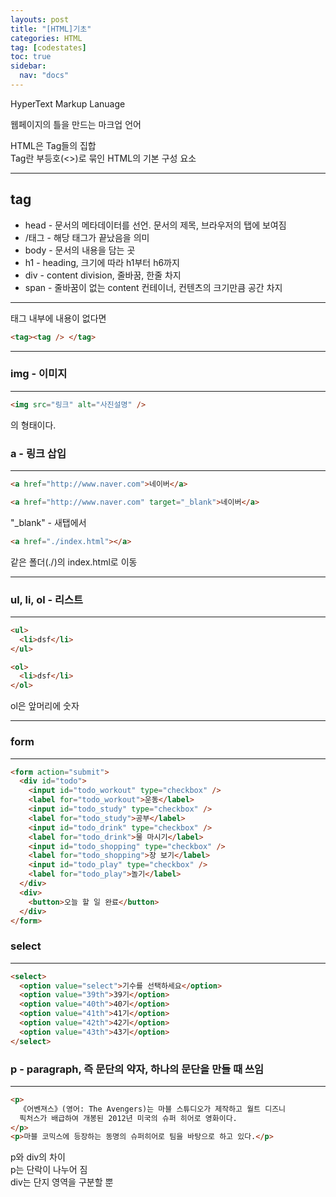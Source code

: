 ```yaml
---
layouts: post
title: "[HTML]기초"
categories: HTML
tag: [codestates]
toc: true
sidebar:
  nav: "docs"
---
```


HyperText Markup Lanuage

웹페이지의 틀을 만드는 마크업 언어

HTML은 Tag들의 집합<br/>
Tag란 부등호(<>)로 묶인 HTML의 기본 구성 요소

---

## tag

- head - 문서의 메타데이터를 선언. 문서의 제목, 브라우저의 탭에 보여짐
- /태그 - 해당 태그가 끝났음을 의미
- body - 문서의 내용을 담는 곳
- h1 - heading, 크기에 따라 h1부터 h6까지
- div - content division, 줄바꿈, 한줄 차지
- span - 줄바꿈이 없는 content 컨테이너, 컨텐츠의 크기만큼 공간 차지

---

태그 내부에 내용이 없다면

```html
<tag><tag /> </tag>
```

---

### img - 이미지

---

```html
<img src="링크" alt="사진설명" />
```

의 형태이다.

### a - 링크 삽입

---

```html
<a href="http://www.naver.com">네이버</a>
```

```html
<a href="http://www.naver.com" target="_blank">네이버</a>
```

"\_blank" - 새탭에서

```html
<a href="./index.html"></a>
```

같은 폴더(./)의 index.html로 이동

---

### ul, li, ol - 리스트

---

```html
<ul>
  <li>dsf</li>
</ul>

<ol>
  <li>dsf</li>
</ol>
```

ol은 앞머리에 숫자

---

### form

---

```html
<form action="submit">
  <div id="todo">
    <input id="todo_workout" type="checkbox" />
    <label for="todo_workout">운동</label>
    <input id="todo_study" type="checkbox" />
    <label for="todo_study">공부</label>
    <input id="todo_drink" type="checkbox" />
    <label for="todo_drink">물 마시기</label>
    <input id="todo_shopping" type="checkbox" />
    <label for="todo_shopping">장 보기</label>
    <input id="todo_play" type="checkbox" />
    <label for="todo_play">놀기</label>
  </div>
  <div>
    <button>오늘 할 일 완료</button>
  </div>
</form>
```

### select

---

```html
<select>
  <option value="select">기수를 선택하세요</option>
  <option value="39th">39기</option>
  <option value="40th">40기</option>
  <option value="41th">41기</option>
  <option value="42th">42기</option>
  <option value="43th">43기</option>
</select>
```

### p - paragraph, 즉 문단의 약자, 하나의 문단을 만들 때 쓰임

---

```html
<p>
  《어벤져스》(영어: The Avengers)는 마블 스튜디오가 제작하고 월트 디즈니
  픽처스가 배급하여 개봉된 2012년 미국의 슈퍼 히어로 영화이다.
</p>
<p>마블 코믹스에 등장하는 동명의 슈퍼히어로 팀을 바탕으로 하고 있다.</p>
```

p와 div의 차이<br/>
p는 단락이 나누어 짐<br/>
div는 단지 영역을 구분할 뿐
